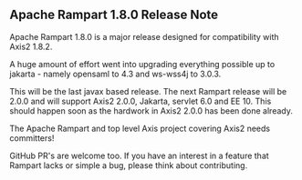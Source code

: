 Apache Rampart 1.8.0 Release Note
---------------------------------

Apache Rampart 1.8.0 is a major release designed for compatibility with Axis2
1.8.2. 

A huge amount of effort went into upgrading everything possible up to jakarta - 
namely opensaml to 4.3 and ws-wss4j to 3.0.3.

This will be the last javax based release. The next Rampart release will be 2.0.0 
and will support Axis2 2.0.0, Jakarta, servlet 6.0 and EE 10. This should happen
soon as the hardwork in Axis2 2.0.0 has been done already.

The Apache Rampart and top level Axis project covering Axis2 needs committers! 

GitHub PR's are welcome too. If you have an interest in a feature that Rampart
lacks or simple a bug, please think about contributing.


